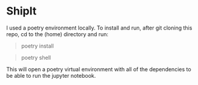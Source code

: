 # ShipIt
I used a poetry environment locally. To install and run, after git cloning this repo, cd to the (home) directory and run:

> poetry install

> poetry shell

This will open a poetry virtual environment with all of the dependencies to be able to run the jupyter notebook.
